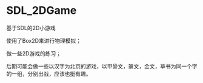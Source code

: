 # SDL_2DGame
基于SDL的2D小游戏

使用了Box2D来进行物理模拟；

做一些2D游戏的练习；

后期可能会做一些以汉字为北京的游戏，以甲骨文，篆文，金文，草书为同一个字的一组，分别出战，应该也挺有趣。
